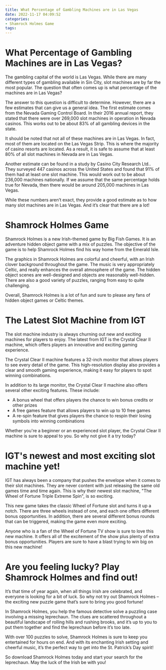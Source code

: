 ```yaml
---
title: What Percentage of Gambling Machines are in Las Vegas 
date: 2022-11-17 04:09:52
categories:
- Shamrock Holmes Game
tags:
---
```



#  What Percentage of Gambling Machines are in Las Vegas? 
The gambling capital of the world is Las Vegas. While there are many different types of gambling available in Sin City, slot machines are by far the most popular. The question that often comes up is what percentage of the machines are in Las Vegas?

The answer to this question is difficult to determine. However, there are a few estimates that can give us a general idea. The first estimate comes from the Nevada Gaming Control Board. In their 2016 annual report, they stated that there were over 269,000 slot machines in operation in Nevada casinos. This works out to be about 83% of all gambling devices in the state. 

It should be noted that not all of these machines are in Las Vegas. In fact, most of them are located on the Las Vegas Strip. This is where the majority of casino resorts are located. As a result, it is safe to assume that at least 80% of all slot machines in Nevada are in Las Vegas. 

Another estimate can be found in a study by Casino City Research Ltd.. They surveyed 447 casinos across the United States and found that 91% of them had at least one slot machine. This would work out to be about 236,000 machines nationally. If we assume that the same percentage holds true for Nevada, then there would be around 205,000 machines in Las Vegas. 

While these numbers aren’t exact, they provide a good estimate as to how many slot machines are in Las Vegas. And it’s clear that there are a lot!

#  Shamrock Holmes Game 

Shamrock Holmes is a new Irish-themed game by Big Fish Games. It is an adventure hidden object game with a mix of puzzles. The objective of the game is to help Shamrock Holmes find his way home from the Emerald Isle. 

The graphics in Shamrock Holmes are colorful and cheerful, with an Irish clover background throughout the game. The music is very appropriately Celtic, and really enhances the overall atmosphere of the game. The hidden object scenes are well-designed and objects are reasonably well-hidden. There are also a good variety of puzzles, ranging from easy to quite challenging. 

Overall, Shamrock Holmes is a lot of fun and sure to please any fans of hidden object games or Celtic themes.

#  The Latest Slot Machine from IGT 

The slot machine industry is always churning out new and exciting machines for players to enjoy. The latest from IGT is the Crystal Clear II machine, which offers players an innovative and exciting gaming experience.

The Crystal Clear II machine features a 32-inch monitor that allows players to see every detail of the game. This high-resolution display also provides a clear and smooth gaming experience, making it easy for players to spot winning combinations.

In addition to its large monitor, the Crystal Clear II machine also offers several other exciting features. These include:

* A bonus wheel that offers players the chance to win bonus credits or other prizes
* A free games feature that allows players to win up to 10 free games
* A re-spin feature that gives players the chance to respin their losing symbols into winning combinations

Whether you're a beginner or an experienced slot player, the Crystal Clear II machine is sure to appeal to you. So why not give it a try today?

#  IGT's newest and most exciting slot machine yet! 

IGT has always been a company that pushes the envelope when it comes to their slot machines. They are never content with just releasing the same old games time and time again. This is why their newest slot machine, "The Wheel of Fortune Triple Extreme Spin", is so exciting.

This new game takes the classic Wheel of Fortune slot and turns it up a notch. There are three wheels instead of one, and each one offers different bonus opportunities. In addition, there are several different bonus rounds that can be triggered, making the game even more exciting.

Anyone who is a fan of the Wheel of Fortune TV show is sure to love this new machine. It offers all of the excitement of the show plus plenty of extra bonus opportunities. Players are sure to have a blast trying to win big on this new machine!

#  Are you feeling lucky? Play Shamrock Holmes and find out!

It’s that time of year again, when all things Irish are celebrated, and everyone is looking for a bit of luck. So why not try out Shamrock Holmes – the exciting new puzzle game that’s sure to bring you good fortune!

In Shamrock Holmes, you help the famous detective solve a puzzling case involving a missing leprechaun. The clues are scattered throughout a beautiful landscape of rolling hills and rushing brooks, and it’s up to you to put them together and find the leprechaun before it’s too late.

With over 100 puzzles to solve, Shamrock Holmes is sure to keep you entertained for hours on end. And with its enchanting Irish setting and cheerful music, it’s the perfect way to get into the St. Patrick’s Day spirit!

So download Shamrock Holmes today and start your search for the leprechaun. May the luck of the Irish be with you!